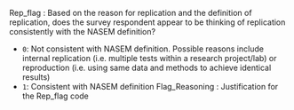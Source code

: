 Rep_flag
: Based on the reason for replication and the definition of replication, does the survey respondent appear to be thinking of replication consistently with the NASEM definition?
- `0`: Not consistent with NASEM definition. Possible reasons include internal replication (i.e. multiple tests within a research project/lab) or reproduction (i.e. using same data and methods to achieve identical results)
- `1`: Consistent with NASEM definition
Flag_Reasoning
: Justification for the Rep_flag code
